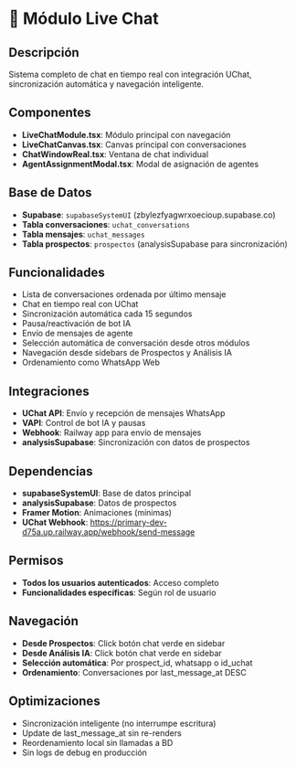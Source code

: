 # 💬 Módulo Live Chat

## Descripción
Sistema completo de chat en tiempo real con integración UChat, sincronización automática y navegación inteligente.

## Componentes
- **LiveChatModule.tsx**: Módulo principal con navegación
- **LiveChatCanvas.tsx**: Canvas principal con conversaciones
- **ChatWindowReal.tsx**: Ventana de chat individual
- **AgentAssignmentModal.tsx**: Modal de asignación de agentes

## Base de Datos
- **Supabase**: `supabaseSystemUI` (zbylezfyagwrxoecioup.supabase.co)
- **Tabla conversaciones**: `uchat_conversations`
- **Tabla mensajes**: `uchat_messages`
- **Tabla prospectos**: `prospectos` (analysisSupabase para sincronización)

## Funcionalidades
- Lista de conversaciones ordenada por último mensaje
- Chat en tiempo real con UChat
- Sincronización automática cada 15 segundos
- Pausa/reactivación de bot IA
- Envío de mensajes de agente
- Selección automática de conversación desde otros módulos
- Navegación desde sidebars de Prospectos y Análisis IA
- Ordenamiento como WhatsApp Web

## Integraciones
- **UChat API**: Envío y recepción de mensajes WhatsApp
- **VAPI**: Control de bot IA y pausas
- **Webhook**: Railway app para envío de mensajes
- **analysisSupabase**: Sincronización con datos de prospectos

## Dependencias
- **supabaseSystemUI**: Base de datos principal
- **analysisSupabase**: Datos de prospectos
- **Framer Motion**: Animaciones (mínimas)
- **UChat Webhook**: https://primary-dev-d75a.up.railway.app/webhook/send-message

## Permisos
- **Todos los usuarios autenticados**: Acceso completo
- **Funcionalidades específicas**: Según rol de usuario

## Navegación
- **Desde Prospectos**: Click botón chat verde en sidebar
- **Desde Análisis IA**: Click botón chat verde en sidebar
- **Selección automática**: Por prospect_id, whatsapp o id_uchat
- **Ordenamiento**: Conversaciones por last_message_at DESC

## Optimizaciones
- Sincronización inteligente (no interrumpe escritura)
- Update de last_message_at sin re-renders
- Reordenamiento local sin llamadas a BD
- Sin logs de debug en producción
